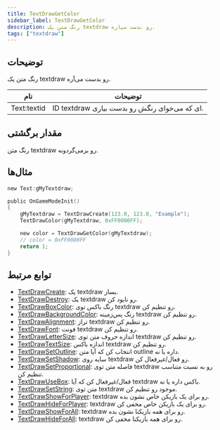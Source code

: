 ```yaml
---
title: TextDrawGetColor
sidebar_label: TextDrawGetColor
description: رنگ متن یک textdraw رو بدست میاره.
tags: ["textdraw"]
---
```


<VersionWarn version='omp v1.1.0.2612' />

## توضیحات

رنگ متن یک textdraw رو بدست می‌آره.

| نام         | توضیحات                                 |
| ----------- | ------------------------------------------- |
| Text:textid | ID textdraw ای که می‌خوای رنگش رو بدست بیاری. |

## مقدار برگشتی

رنگ متن textdraw رو برمی‌گردونه.

## مثال‌ها

```c
new Text:gMyTextdraw;

public OnGameModeInit()
{
    gMyTextdraw = TextDrawCreate(123.0, 123.0, "Example");
    TextDrawColor(gMyTextdraw, 0xFF0000FF);

    new color = TextDrawGetColor(gMyTextdraw);
    // color = 0xFF0000FF
    return 1;
}
```

## توابع مرتبط

- [TextDrawCreate](TextDrawCreate): یک textdraw بساز.
- [TextDrawDestroy](TextDrawDestroy): یک textdraw رو نابود کن.
- [TextDrawBoxColor](TextDrawBoxColor): رنگ باکس توی textdraw رو تنظیم کن.
- [TextDrawBackgroundColor](TextDrawBackgroundColor): رنگ پس‌زمینه textdraw رو تنظیم کن.
- [TextDrawAlignment](TextDrawAlignment): تراز textdraw رو تنظیم کن.
- [TextDrawFont](TextDrawFont): فونت textdraw رو تنظیم کن.
- [TextDrawLetterSize](TextDrawLetterSize): اندازه حروف متن توی textdraw رو تنظیم کن.
- [TextDrawTextSize](TextDrawTextSize): اندازه باکس textdraw رو تنظیم کن.
- [TextDrawSetOutline](TextDrawSetOutline): انتخاب کن که آیا متن outline داره یا نه.
- [TextDrawSetShadow](TextDrawSetShadow): سایه روی textdraw رو فعال/غیرفعال کن.
- [TextDrawSetProportional](TextDrawSetProportional): فاصله متن توی textdraw رو به نسبت متناسب تنظیم کن.
- [TextDrawUseBox](TextDrawUseBox): فعال/غیرفعال کن که آیا textdraw باکس داره یا نه.
- [TextDrawSetString](TextDrawSetString): متن توی textdraw موجود رو تنظیم کن.
- [TextDrawShowForPlayer](TextDrawShowForPlayer): textdraw رو برای یک بازیکن خاص نشون بده.
- [TextDrawHideForPlayer](TextDrawHideForPlayer): textdraw رو برای یک بازیکن خاص مخفی کن.
- [TextDrawShowForAll](TextDrawShowForAll): textdraw رو برای همه بازیکنا نشون بده.
- [TextDrawHideForAll](TextDrawHideForAll): textdraw رو برای همه بازیکنا مخفی کن.
